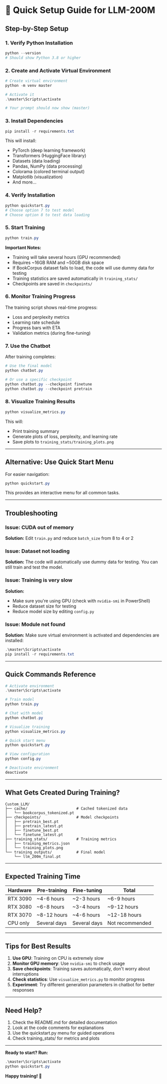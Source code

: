 # 🚀 Quick Setup Guide for LLM-200M

## Step-by-Step Setup

### 1. Verify Python Installation
```powershell
python --version
# Should show Python 3.8 or higher
```

### 2. Create and Activate Virtual Environment
```powershell
# Create virtual environment
python -m venv master

# Activate it
.\master\Scripts\activate

# Your prompt should now show (master)
```

### 3. Install Dependencies
```powershell
pip install -r requirements.txt
```

This will install:
- PyTorch (deep learning framework)
- Transformers (HuggingFace library)
- Datasets (data loading)
- Pandas, NumPy (data processing)
- Colorama (colored terminal output)
- Matplotlib (visualization)
- And more...

### 4. Verify Installation
```powershell
python quickstart.py
# Choose option 7 to test model
# Choose option 8 to test data loading
```

### 5. Start Training
```powershell
python train.py
```

**Important Notes:**
- Training will take several hours (GPU recommended)
- Requires ~16GB RAM and ~50GB disk space
- If BookCorpus dataset fails to load, the code will use dummy data for testing
- Training statistics are saved automatically in `training_stats/`
- Checkpoints are saved in `checkpoints/`

### 6. Monitor Training Progress

The training script shows real-time progress:
- Loss and perplexity metrics
- Learning rate schedule
- Progress bars with ETA
- Validation metrics (during fine-tuning)

### 7. Use the Chatbot

After training completes:

```powershell
# Use the final model
python chatbot.py

# Or use a specific checkpoint
python chatbot.py --checkpoint finetune
python chatbot.py --checkpoint pretrain
```

### 8. Visualize Training Results

```powershell
python visualize_metrics.py
```

This will:
- Print training summary
- Generate plots of loss, perplexity, and learning rate
- Save plots to `training_stats/training_plots.png`

---

## Alternative: Use Quick Start Menu

For easier navigation:

```powershell
python quickstart.py
```

This provides an interactive menu for all common tasks.

---

## Troubleshooting

### Issue: CUDA out of memory
**Solution:** Edit `train.py` and reduce `batch_size` from 8 to 4 or 2

### Issue: Dataset not loading
**Solution:** The code will automatically use dummy data for testing. You can still train and test the model.

### Issue: Training is very slow
**Solution:** 
- Make sure you're using GPU (check with `nvidia-smi` in PowerShell)
- Reduce dataset size for testing
- Reduce model size by editing `config.py`

### Issue: Module not found
**Solution:** Make sure virtual environment is activated and dependencies are installed:
```powershell
.\master\Scripts\activate
pip install -r requirements.txt
```

---

## Quick Commands Reference

```powershell
# Activate environment
.\master\Scripts\activate

# Train model
python train.py

# Chat with model
python chatbot.py

# Visualize training
python visualize_metrics.py

# Quick start menu
python quickstart.py

# View configuration
python config.py

# Deactivate environment
deactivate
```

---

## What Gets Created During Training?

```
Custom_LLM/
├── cache/                      # Cached tokenized data
│   └── bookcorpus_tokenized.pt
├── checkpoints/                # Model checkpoints
│   ├── pretrain_best.pt
│   ├── pretrain_latest.pt
│   ├── finetune_best.pt
│   └── finetune_latest.pt
├── training_stats/             # Training metrics
│   ├── training_metrics.json
│   └── training_plots.png
└── training_outputs/           # Final model
    └── llm_200m_final.pt
```

---

## Expected Training Time

| Hardware | Pre-training | Fine-tuning | Total |
|----------|--------------|-------------|-------|
| RTX 3090 | ~4-6 hours  | ~2-3 hours  | ~6-9 hours |
| RTX 3080 | ~6-8 hours  | ~3-4 hours  | ~9-12 hours |
| RTX 3070 | ~8-12 hours | ~4-6 hours  | ~12-18 hours |
| CPU only | Several days | Several days | Not recommended |

---

## Tips for Best Results

1. **Use GPU**: Training on CPU is extremely slow
2. **Monitor GPU memory**: Use `nvidia-smi` to check usage
3. **Save checkpoints**: Training saves automatically, don't worry about interruptions
4. **Check statistics**: Use `visualize_metrics.py` to monitor progress
5. **Experiment**: Try different generation parameters in chatbot for better responses

---

## Need Help?

1. Check the README.md for detailed documentation
2. Look at the code comments for explanations
3. Use the quickstart.py menu for guided operations
4. Check training_stats/ for metrics and plots

---

**Ready to start? Run:**
```powershell
.\master\Scripts\activate
python quickstart.py
```

**Happy training! 🚀**

